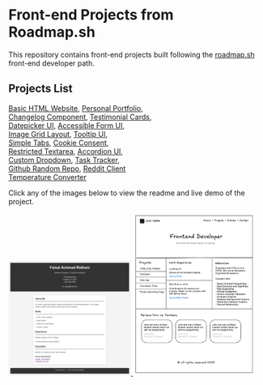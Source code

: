 # Front-end Projects from Roadmap.sh

This repository contains front-end projects built following the [roadmap.sh](https://roadmap.sh/) front-end developer path.

## Projects List

[Basic HTML Website](https://roadmap.sh/projects/basic-html-website), [Personal Portfolio](https://roadmap.sh/projects/portfolio-website),\
[Changelog Component](https://roadmap.sh/projects/changelog-component), [Testimonial Cards](https://roadmap.sh/projects/testimonial-cards),\
[Datepicker UI](https://roadmap.sh/projects/datepicker-ui), [Accessible Form UI](https://roadmap.sh/projects/accessible-form-ui),\
[Image Grid Layout](https://roadmap.sh/projects/image-grid), [Tooltip UI](https://roadmap.sh/projects/tooltip-ui),\
[Simple Tabs](https://roadmap.sh/projects/simple-tabs), [Cookie Consent](https://roadmap.sh/projects/cookie-consent),\
[Restricted Textarea](https://roadmap.sh/projects/restricted-textarea), [Accordion UI](https://roadmap.sh/projects/accordion),\
[Custom Dropdown](https://roadmap.sh/projects/custom-dropdown), [Task Tracker](https://roadmap.sh/projects/task-tracker-js),\
[Github Random Repo](https://roadmap.sh/projects/github-random-repo), [Reddit Client](https://roadmap.sh/projects/reddit-client)\
[Temperature Converter](https://roadmap.sh/projects/temperature-converter)

Click any of the images below to view the readme and live demo of the project.

<p align="left">
  <a href='/university-lecture-1/3.0-cv-website/'>
    <img width="48%" src="/university-lecture-1/3.0-cv-website/image/Curriculum_Vitae.png" alt="single page cv" />
  </a>
  <a href='/university-lecture-1/2.3-bootsrap-(basic_html_website)/'>
    <img width="48%" src="./assets/portfolio-design-83-lku.png" alt="basic html website" />
  </a>
</p>